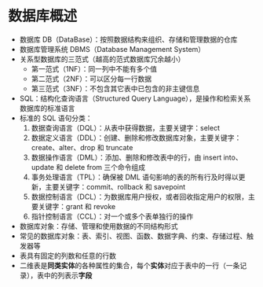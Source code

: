 # 数据库概述

- 数据库 DB（DataBase）：按照数据结构来组织、存储和管理数据的仓库
- 数据库管理系统 DBMS（Database Management System）
- 关系型数据库的三范式（越高的范式数据库冗余越小）
  - 第一范式（1NF）：同一列中不能有多个值
  - 第二范式（2NF）：可以区分每一行数据
  - 第三范式（3NF）：不包含其它表中已包含的非主键信息
- SQL：结构化查询语言（Structured Query Language），是操作和检索关系数据库的标准语言
- 标准的 SQL 语句分类：
  1. 数据查询语言（DQL）：从表中获得数据，主要关键字：select
  2. 数据定义语言（DDL）：创建、删除和修改数据库对象，主要关键字：create、alter、drop 和 truncate
  3. 数据操作语言（DML）：添加、删除和修改表中的行，由 insert into、update 和 delete from 三个命令组成
  4. 事务处理语言（TPL）：确保被 DML 语句影响的表的所有行及时得以更新，主要关键字：commit、rollback 和 savepoint
  5. 数据控制语言（DCL）：为数据库用户授权，或者回收指定用户的权限，主要关键字：grant 和 revoke
  6. 指针控制语言（CCL）：对一个或多个表单独行的操作
- 数据库对象：存储、管理和使用数据的不同结构形式
- 常见的数据库对象：表、索引、视图、函数、数据字典、约束、存储过程、触发器等
- 表具有固定的列数和任意的行数
- 二维表是**同类实体**的各种属性的集合，每个**实体**对应于表中的一行（一条记录），表中的列表示**字段**